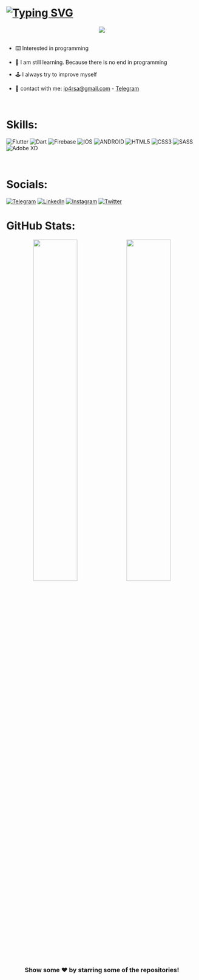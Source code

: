 # <a href="https://git.io/typing-svg"><img src="https://readme-typing-svg.demolab.com?font=Fira+Code&weight=600&size=26&duration=3700&pause=3000&color=B5B5B5&width=435&lines=Here+is+Parsa's+GitHub." alt="Typing SVG" /></a>

<div align="center">
<img src="https://github.com/ip4rsa/TechBlog/assets/117844346/1baab268-f62c-4b90-bd83-54ee4865db55"/>
</div>
<br>

- ⌨️ Interested in programming

- 🎯 I am still learning. Because there is no end in programming

- 🕹️ I always try to improve myself
 
- 📨 contact with me: [ip4rsa@gmail.com](mailto:ip4rsa@gmail.com) - [Telegram](https://t.me/asrapMi)
  
<!-- - 🍕 love the progamming - love the music - love the Sport  -->

<br>

# Skills:
![Flutter](https://img.shields.io/badge/Flutter-%2302569B.svg?style=for-the-badge&logo=Flutter&logoColor=white) ![Dart](https://img.shields.io/badge/dart-%230175C2.svg?style=for-the-badge&logo=dart&logoColor=white) ![Firebase](https://img.shields.io/badge/firebase-%23039BE5.svg?style=for-the-badge&logo=firebase) ![IOS](https://img.shields.io/badge/IOS-%2320232a.svg?style=for-the-badge&logo=apple&logoColor=white) ![ANDROID](https://img.shields.io/badge/android-%2320232a.svg?style=for-the-badge&logo=android&logoColor=%a4c639) ![HTML5](https://img.shields.io/badge/html5-%23E34F26.svg?style=for-the-badge&logo=html5&logoColor=white) ![CSS3](https://img.shields.io/badge/css3-%231572B6.svg?style=for-the-badge&logo=css3&logoColor=white) ![SASS](https://img.shields.io/badge/SASS-hotpink.svg?style=for-the-badge&logo=SASS&logoColor=white) ![Adobe XD](https://img.shields.io/badge/Adobe%20XD-470137?style=for-the-badge&logo=Adobe%20XD&logoColor=#FF61F6)

<br>

# Socials:
[![Telegram](https://img.shields.io/badge/Telegram-%237289DA.svg?logo=telegram&logoColor=white)](https://t.me/asrapMi)
[![LinkedIn](https://img.shields.io/badge/LinkedIn-%230077B5.svg?logo=linkedin&logoColor=white)](https://linkedin.com/in/ParsaSajjadian)
[![Instagram](https://img.shields.io/badge/Instagram-%23E4405F.svg?logo=Instagram&logoColor=white)](https://instagram.com/ip4rsa)
[![Twitter](https://img.shields.io/badge/Twitter-%231DA1F2.svg?logo=Twitter&logoColor=white)](https://twitter.com/PatsaTesla) 


# GitHub Stats:
<p align="center">
  <img width="48%" src="https://github-readme-stats.vercel.app/api?username=ip4rsa&count_private=true&show_icons=true&theme=dark&hide_border=true"/>
  <img width="48%" src="https://github-readme-streak-stats.herokuapp.com/?user=ip4rsa&theme=dark&hide_border=true&include_all_commits=true&count_private=false&layout=compact"/>
</p>

#

<div align="center">
 
### Show some ❤️ by starring some of the repositories!
 
</div>
 
 <!-- ## ❤️ donate
  [![BuyMeACoffee](https://img.shields.io/badge/Buy%20Me%20a%20Coffee-ffdd00?style=for-the-badge&logo=buy-me-a-coffee&logoColor=black)](https://buymeacoffee.com/ip4rsa) [![Ko-Fi](https://img.shields.io/badge/Ko--fi-F16061?style=for-the-badge&logo=ko-fi&logoColor=white)](https://www.coffeebede.com/parsatesla)  -->


  
<!-- Proudly created with GPRM ( https://gprm.itsvg.in ) -->
